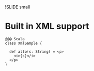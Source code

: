 !SLIDE small	
# Built in XML support

	@@@ Scala
	class XmlSample {

	  def allo(s: String) = <p>
		<i>{s}</i>
	  </p>
	}